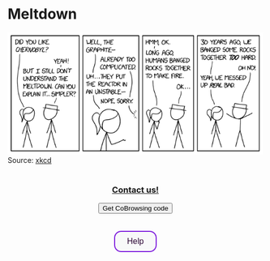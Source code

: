 <style>
  .button1 {
    background-color: #F8F9F9; /* light gray */
    color: #2C0735; /* Glia black purple */
    border: 2px solid rgb(124,25,221); /* Glia purple */
    font-size: 16px;
    border-radius: 14px;
    padding: 10px 24px;
    cursor: pointer;
    transition: all 0.3s ease;
    }
  .button1:hover {
    color: #F8F9F9; /* light gray */
    background-color: #C04CFD; /* Glia orchid */
    border-color: #C04CFD; /* Glia orchid */
    }
  .button1:active {
    color: #F8F9F9; /* light gray */
    background-color: #7C19DD; /* Glia purple */
    border-color: ##7C19DD; /* Glia purple */
    }
  .button1:focus {
    outline: none;
    box-shadow: 0 0 0 5px #C04CFD; /* Glia orchid */
    }
  .footer {
    padding-top: 20px;
    padding-bottom: 30px;
    margin-top: 40px;
    font-size: 13px;
    color: #aaa;
    background: transparent url(../images/hr.png) 0 0 no-repeat;
  }
</style>


<script src="//api.glia.com/salemove_integration.js"></script>
    
<div id="title">
  <h1>Meltdown</h1>
</div>         
        
<div id="meltdown_pic">
  <img src="../img/meltdown.png" alt="Example of NM" />
  <br>
  Source: <a href="https://xkcd.com/2163/" target="_blank">xkcd</a>
</div>

<br>        
<div id="contact-us" align="center">
  <a data-sm-show-media-selection-on="click" href="javascript:void(0);" style="display: block;">
    <h3>
      Contact us!
    </h3>
  </a>
</div>
        
<div align="center" id="call-visualizer">
  <button
      class="omnibrowse-code-button"
      onclick="document.body.appendChild(document.createElement('sm-visitor-code'))">
        Get CoBrowsing code
  </button>
</div>
<br>
<br>
<div align="center" id="help-button">
  <input type="button" class="button1" name="help-button" value="Help">
</div>

<footer> 

</footer>
